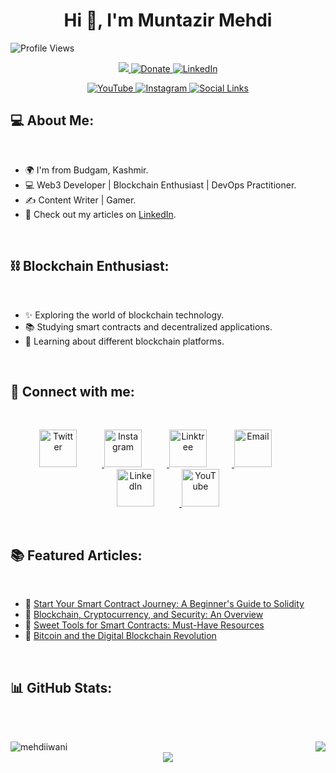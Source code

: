 <!-- <div align="center">
    <img src="default.png" style=" height=150" alt="Matrix">
</div> -->

<h1 align="center">Hi 👋, I'm Muntazir Mehdi</h1>

![Profile Views](https://komarev.com/ghpvc/?username=mehdiiwani&color=brightgreen)

<p align="center">
            <a href="https://paytm.me/lT-ZGSW" target="_blank" class="button">
                <img src="https://img.shields.io/badge/Donate-Buy%20Me%20A%20Coffee-orange.svg?style=for-the-badge">
            </a>    
    <a href="https://paypal.me/amaris1227?country.x=IN&locale.x=en_GB" class="button">
        <img src="https://img.shields.io/badge/Support-Donate-%230077B5?logo=paypal&style=for-the-badge" alt="Donate">
    </a>
    <a href="https://www.linkedin.com/in/muntazir-mehdi-amaris1227/" class="button">
        <img src="https://img.shields.io/badge/LinkedIn-Connect-%230077B5?logo=linkedin&style=for-the-badge" alt="LinkedIn">
    </a>
</p>

<p align="center">
    <a href="https://www.youtube.com/@mehdiiwani?sub_confirmation=1" class="button">
        <img src="https://img.shields.io/badge/YouTube-Follow-%23FF0000?logo=youtube&style=for-the-badge&logoColor=white" alt="YouTube">
    </a>
    <a href="https://instagram.com/mehdii.wani" class="button">
        <img src="https://img.shields.io/badge/Instagram-Follow-%23E4405F?logo=instagram&style=for-the-badge&logoColor=white" alt="Instagram">
    </a>
    <a href="https://linktr.ee/mehdii.wani" class="button">
        <img src="https://img.shields.io/badge/Social-Links-%230077B5?logo=linktree&style=for-the-badge&logoColor=white" alt="Social Links">
    </a>
</p>




<h2 align="left">💻 About Me:</h2>
<br>

- 🌍 I'm from Budgam, Kashmir.
- 💻 Web3 Developer | Blockchain Enthusiast | DevOps Practitioner.
- ✍️ Content Writer | Gamer.
- 📝 Check out my articles on [LinkedIn](https://www.linkedin.com/in/muntazir-mehdi-b94657139/).
<br>

<h2>⛓️ Blockchain Enthusiast:</h2>
<br>

- ✨ Exploring the world of blockchain technology.
- 📚 Studying smart contracts and decentralized applications.
- 🌱 Learning about different blockchain platforms.

<br>

<h2 align="left">🔗 Connect with me:</h2>
<br>

<p align="center">
  <a href="https://twitter.com/eramaris1">
    <img src="https://img.icons8.com/ios-filled/48/ffffff/twitter.png" alt="Twitter" height="60" width="60" style="margin-right: 40px;">
  </a>
    <a>    </a>
  <a href="https://instagram.com/mehdii.wani">
    <img src="https://img.icons8.com/ios-filled/48/ffffff/instagram-new.png" alt="Instagram" height="60" width="60" style="margin-right: 40px;">
  </a>
  
  <a href="https://linktr.ee/mehdii.wani">
    <img src="https://img.icons8.com/ffffff/external-link.png" alt="Linktree" height="60" width="60" style="margin-right: 40px;">
  </a>
  
  <a href="mailto:muntiwani@gmail.com">
    <img src="https://img.icons8.com/ios-filled/48/ffffff/gmail.png" alt="Email" height="60" width="60" style="margin-right: 40px;">
  </a>
  
  <a href="https://www.linkedin.com/in/muntazir-mehdi-amaris1227/">
    <img src="https://img.icons8.com/ios-filled/48/ffffff/linkedin.png" alt="LinkedIn" height="60" width="60" style="margin-right: 40px;">
  </a>
  
  <a href="https://www.youtube.com/@mehdiiwani?sub_confirmation=1">
    <img src="https://img.icons8.com/ios-filled/48/ffffff/youtube-play.png" alt="YouTube" height="60" width="60">
  </a>
</p>








<!--     <a href="https://tryhackme.com/p/amaris1"><img align="center" src="https://img.icons8.com/color/48/000000/tryhackme.png" alt="TryHackMe" height="30" width="30" style="margin-right: 10px;"></a> -->

<!-- <h2>🔗 Check out my work:</h2>

- 🎥 [YouTube](https://www.youtube.com/@eramaris1?sub_confirmation=1)
- 📸 [Instagram](https://instagram.com/mehdii.wani)
- 💻 [TryHackMe](https://tryhackme.com/p/amaris1)
- 🌐 [Linktree](https://linktr.ee/mehdii.wani)

<br> -->

<br>
<h2>📚 Featured Articles:</h2>
<br>

- 📌 [Start Your Smart Contract Journey: A Beginner's Guide to Solidity](https://www.linkedin.com/pulse/start-your-smart-contract-journey-beginners-guide-solidity-mehdi)
- 📌 [Blockchain, Cryptocurrency, and Security: An Overview](https://www.linkedin.com/posts/muntazir-mehdi-amaris1227_blockchain-cryptocurrency-security-activity-7020904541772472320-SA8A?utm_source=share&utm_medium=member_desktop)
- 📌 [Sweet Tools for Smart Contracts: Must-Have Resources](https://www.linkedin.com/posts/muntazir-mehdi-amaris1227_sweet-tools-for-smart-contracts-activity-7019026531272286208-ES0M?utm_source=share&utm_medium=member_desktop)
- 📌 [Bitcoin and the Digital Blockchain Revolution](https://www.linkedin.com/posts/muntazir-mehdi-amaris1227_bitcoin-digital-blockchain-activity-7018655601748553728-Y2df?utm_source=share&utm_medium=member_desktop)

<br>
<h2>📊 GitHub Stats:</h2>
<br>
<p align="center">
<br>
<img  src="https://github-readme-streak-stats.herokuapp.com/?user=mehdiiwani&theme=radical&hide_border=true" align="left" alt="mehdiiwani" >

<img src="https://github-readme-stats.vercel.app/api?username=mehdiiwani&show_icons=true&count_private=true&hide_border=true" align="right" > 
<br>
<img src="https://github-readme-stats.vercel.app/api/top-langs/?username=mehdiiwani&hide_border=true&include_all_commits=false&count_private=false&layout=compact" align="center">
<br>
<!--<img src="https://github-readme-stats.vercel.app/api?username=mehdiiwani&theme=gruvbox&date_format=M%20j%5B%2C%20Y%5D&background=000000F1&hide_border=false&include_all_commits=true&count_private=true" alt="GitHub Stats">-->
</p>
